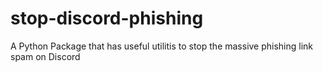 # stop-discord-phishing
 A Python Package that has useful utilitis to stop the massive phishing link spam on Discord
